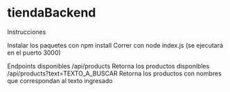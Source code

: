 ﻿# tiendaBackend

Instrucciones 

Instalar los paquetes con npm install
Correr con node index.js (se ejecutará en el puerto 3000)

Endpoints disponibles
/api/products Retorna los productos disponibles
/api/products?text=TEXTO_A_BUSCAR Retorna los productos con nombres que correspondan al texto ingresado


